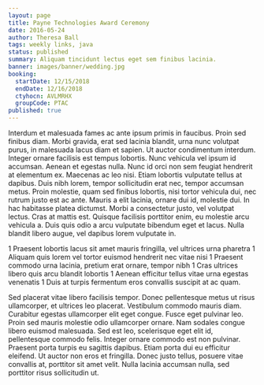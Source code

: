 ```yaml
---
layout: page
title: Payne Technologies Award Ceremony
date: 2016-05-24
author: Theresa Ball
tags: weekly links, java
status: published
summary: Aliquam tincidunt lectus eget sem finibus lacinia.
banner: images/banner/wedding.jpg
booking:
  startDate: 12/15/2018
  endDate: 12/16/2018
  ctyhocn: AVLMRHX
  groupCode: PTAC
published: true
---
```

Interdum et malesuada fames ac ante ipsum primis in faucibus. Proin sed finibus diam. Morbi gravida, erat sed lacinia blandit, urna nunc volutpat purus, in malesuada lacus diam et sapien. Ut auctor condimentum interdum. Integer ornare facilisis est tempus lobortis. Nunc vehicula vel ipsum id accumsan. Aenean et egestas nulla.
Nunc id orci non sem feugiat hendrerit at elementum ex. Maecenas ac leo nisi. Etiam lobortis vulputate tellus at dapibus. Duis nibh lorem, tempor sollicitudin erat nec, tempor accumsan metus. Proin molestie, quam sed finibus lobortis, nisi tortor vehicula dui, nec rutrum justo est ac ante. Mauris a elit lacinia, ornare dui id, molestie dui. In hac habitasse platea dictumst. Morbi a consectetur justo, vel volutpat lectus. Cras at mattis est. Quisque facilisis porttitor enim, eu molestie arcu vehicula a. Duis quis odio a arcu vulputate bibendum eget et lacus. Nulla blandit libero augue, vel dapibus lorem vulputate in.

1 Praesent lobortis lacus sit amet mauris fringilla, vel ultrices urna pharetra
1 Aliquam quis lorem vel tortor euismod hendrerit nec vitae nisi
1 Praesent commodo urna lacinia, pretium erat ornare, tempor nibh
1 Cras ultrices libero quis arcu blandit lobortis
1 Aenean efficitur tellus vitae urna egestas venenatis
1 Duis at turpis fermentum eros convallis suscipit at ac quam.

Sed placerat vitae libero facilisis tempor. Donec pellentesque metus ut risus ullamcorper, et ultrices leo placerat. Vestibulum commodo mauris diam. Curabitur egestas ullamcorper elit eget congue. Fusce eget pulvinar leo. Proin sed mauris molestie odio ullamcorper ornare. Nam sodales congue libero euismod malesuada. Sed est leo, scelerisque eget elit id, pellentesque commodo felis. Integer ornare commodo est non pulvinar. Praesent porta turpis eu sagittis dapibus. Etiam porta dui eu efficitur eleifend. Ut auctor non eros et fringilla. Donec justo tellus, posuere vitae convallis at, porttitor sit amet velit. Nulla lacinia accumsan nulla, sed porttitor risus sollicitudin ut.
